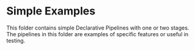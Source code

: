 # Simple Examples

This folder contains simple Declarative Pipelines with one or two stages.
The pipelines in this folder are examples of specific features or useful in testing.


